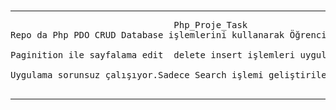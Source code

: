 # 
#
<hr>
<pre>                               Php_Proje_Task
Repo da Php PDO CRUD Database işlemlerini kullanarak Öğrenci Kayıt İşlemleri uygulama taskını yaptım. </br>
Paginition ile sayfalama edit  delete insert işlemleri uygulandı.</br>
Uygulama sorunsuz çalışıyor.Sadece Search işlemi geliştirilecek commit edilecek.

</pre>
<hr>
